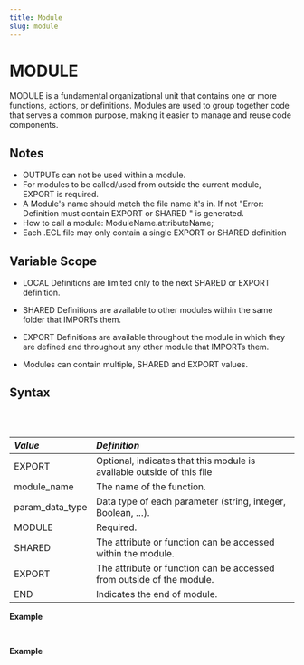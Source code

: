 ```yaml
---
title: Module
slug: module
---
```


# MODULE

MODULE is a fundamental organizational unit that contains one or more functions, actions, or definitions. Modules are used to group together code that serves a common purpose, making it easier to manage and reuse code components. 

## Notes
* OUTPUTs can not be used within a module.
* For modules to be called/used from outside the current module, EXPORT is required.
* A Module's name should match the file name it's in. If not "Error: Definition must contain EXPORT or SHARED " is generated.
* How to call a module: ModuleName.attributeName;
* Each .ECL file may only contain a single EXPORT or SHARED definition

## Variable Scope

* LOCAL Definitions are limited only to the next SHARED or EXPORT definition.

* SHARED Definitions are available to other modules within the same folder that IMPORTs them.

* EXPORT Definitions are available throughout the module in which they are defined and throughout any other module that IMPORTs them.

* Modules can contain multiple, SHARED and EXPORT values.

## Syntax

<pre>
<EclCode code="EXPORT module_name [ ( parameters ) ] := MODULE
    ...
    SHARED
    ...
    ...
    EXPORT
END">
</EclCode>
</pre>

| _Value_ | _Definition_ |
| :- | :- |
| EXPORT | 	Optional, indicates that this module is available outside of this file |
| module_name | The name of the function. |
| param_data_type | Data type of each parameter (string, integer, Boolean, …). |
| MODULE | Required. |
| SHARED | The attribute or function can be accessed within the module. |
| EXPORT | The attribute or function can be accessed from outside of the module. |
| END | Indicates the end of module. |

**Example**

<pre>
<EclCode
id="ModuleExp_1"
tryMe="ModuleExp_1"
code="/*MODULE Example:*/

/*
MODULE Example:
Simple MODULE using SHARED AND EXPORT
*/

MyMod := MODULE

   SHARED ValOne := 12;
   STRING StrOne := 'abc';

   EXPORT DoMath  :=  ValOne * 12;
   EXPORT PrintIt := 'Mod is used';

END;

// Calling the module
OUTPUT(myMod.PrintIt, NAMED('Mod_Call1'));
OUTPUT(myMod.DoMath, NAMED('Mod_Call2'));

"></EclCode>
</pre>

**Example**

<pre>
<EclCode
id="ModuleExp_2"
tryMe="ModuleExp_2"
code="/*MODULE Example:*/

/*
MODULE Example:
Simple MODULE using FUNCTION
*/

MyMod := MODULE


   STRING LocalVal := 'This is not visible after EXPORT or SHARED';

   EXPORT SimpleFun(STRING Day, INTEGER Num) := FUNCTION

       Concat := 'Today is ' + Day + ' and your lucky number is: ' + Num;
       RETURN Concat;

    END;
    
    EXPORT SimpleMath(INTEGER Num) := FUNCTION

        Even := (STRING) Num + ' is an Even number';
        Odd  := (STRING) Num + ' is an Odd number';

        RETURN IF(Num % 2 = 0, Even, Odd);
    END;          
       
END;

// Calling the module
OUTPUT(MyMod.SimpleFun('Sunday', 45), NAMED('SimpleFun'));

Num := 12;
OUTPUT(myMod.SimpleMath(Num), NAMED('SimpleMath'));

"></EclCode>
</pre>